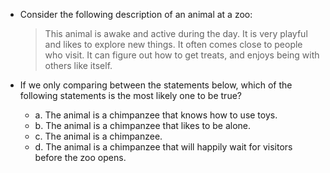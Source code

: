 - Consider the following description of an animal at a zoo:

    > This animal is awake and active during the day. It is very playful and likes to explore new things. It often comes close to people who visit. It can figure out how to get treats, and enjoys being with others like itself.

- If we only comparing between the statements below, which of the following statements is the most likely one to be true?
  - a. The animal is a chimpanzee that knows how to use toys.
  - b. The animal is a chimpanzee that likes to be alone.
  - c. The animal is a chimpanzee.
  - d. The animal is a chimpanzee that will happily wait for visitors before the zoo opens.